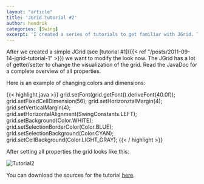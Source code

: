 ```yaml
---
layout: "article"
title: 'JGrid Tutorial #2'
author: hendrik
categories: [Swing]
excerpt: 'I created a series of tutorials to get familiar with JGrid. This is the second out of five tutorials.'
---
```

After we created a simple JGrid (see [tutorial #1]({{< ref "/posts/2011-09-14-jgrid-tutorial-1" >}}) we want to modify the look now. The JGrid has a lot of getter/setter to change the visualization of the grid. Read the JavaDoc for a complete overview of all properties.

Here is an example of changing colors and dimensions:

{{< highlight java >}}
grid.setFont(grid.getFont().deriveFont(40.0f));
grid.setFixedCellDimension(56);
grid.setHorizonztalMargin(4);
grid.setVerticalMargin(4);
grid.setHorizontalAlignment(SwingConstants.LEFT);
grid.setBackground(Color.WHITE);
grid.setSelectionBorderColor(Color.BLUE);
grid.setSelectionBackground(Color.CYAN);
grid.setCellBackground(Color.LIGHT_GRAY);
{{< / highlight >}}

After setting all properties the grid looks like this:

![Tutorial2](/posts/guigarage-legacy/Tutorial2.png)

You can download the sources for the tutorial [here](/assets/downloads/jgrid/tutorial2.java).
